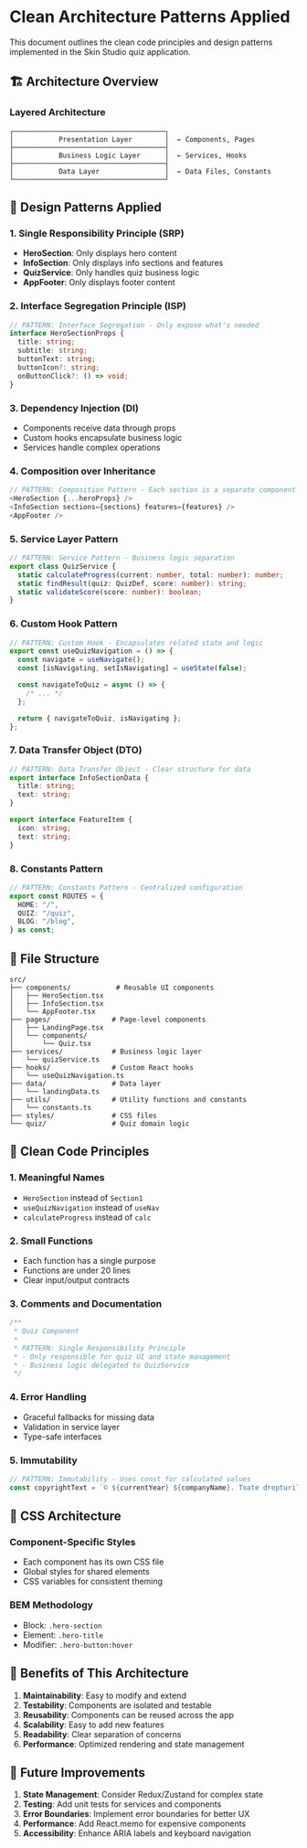 # Clean Architecture Patterns Applied

This document outlines the clean code principles and design patterns implemented in the Skin Studio quiz application.

## 🏗️ Architecture Overview

### **Layered Architecture**

```
┌─────────────────────────────────────┐
│           Presentation Layer        │  ← Components, Pages
├─────────────────────────────────────┤
│           Business Logic Layer      │  ← Services, Hooks
├─────────────────────────────────────┤
│           Data Layer                │  ← Data Files, Constants
└─────────────────────────────────────┘
```

## 🎯 Design Patterns Applied

### **1. Single Responsibility Principle (SRP)**

- **HeroSection**: Only displays hero content
- **InfoSection**: Only displays info sections and features
- **QuizService**: Only handles quiz business logic
- **AppFooter**: Only displays footer content

### **2. Interface Segregation Principle (ISP)**

```typescript
// PATTERN: Interface Segregation - Only expose what's needed
interface HeroSectionProps {
  title: string;
  subtitle: string;
  buttonText: string;
  buttonIcon?: string;
  onButtonClick?: () => void;
}
```

### **3. Dependency Injection (DI)**

- Components receive data through props
- Custom hooks encapsulate business logic
- Services handle complex operations

### **4. Composition over Inheritance**

```typescript
// PATTERN: Composition Pattern - Each section is a separate component
<HeroSection {...heroProps} />
<InfoSection sections={sections} features={features} />
<AppFooter />
```

### **5. Service Layer Pattern**

```typescript
// PATTERN: Service Pattern - Business logic separation
export class QuizService {
  static calculateProgress(current: number, total: number): number;
  static findResult(quiz: QuizDef, score: number): string;
  static validateScore(score: number): boolean;
}
```

### **6. Custom Hook Pattern**

```typescript
// PATTERN: Custom Hook - Encapsulates related state and logic
export const useQuizNavigation = () => {
  const navigate = useNavigate();
  const [isNavigating, setIsNavigating] = useState(false);

  const navigateToQuiz = async () => {
    /* ... */
  };

  return { navigateToQuiz, isNavigating };
};
```

### **7. Data Transfer Object (DTO)**

```typescript
// PATTERN: Data Transfer Object - Clear structure for data
export interface InfoSectionData {
  title: string;
  text: string;
}

export interface FeatureItem {
  icon: string;
  text: string;
}
```

### **8. Constants Pattern**

```typescript
// PATTERN: Constants Pattern - Centralized configuration
export const ROUTES = {
  HOME: "/",
  QUIZ: "/quiz",
  BLOG: "/blog",
} as const;
```

## 📁 File Structure

```
src/
├── components/           # Reusable UI components
│   ├── HeroSection.tsx
│   ├── InfoSection.tsx
│   └── AppFooter.tsx
├── pages/               # Page-level components
│   ├── LandingPage.tsx
│   └── components/
│       └── Quiz.tsx
├── services/            # Business logic layer
│   └── quizService.ts
├── hooks/               # Custom React hooks
│   └── useQuizNavigation.ts
├── data/                # Data layer
│   └── landingData.ts
├── utils/               # Utility functions and constants
│   └── constants.ts
├── styles/              # CSS files
└── quiz/                # Quiz domain logic
```

## 🔧 Clean Code Principles

### **1. Meaningful Names**

- `HeroSection` instead of `Section1`
- `useQuizNavigation` instead of `useNav`
- `calculateProgress` instead of `calc`

### **2. Small Functions**

- Each function has a single purpose
- Functions are under 20 lines
- Clear input/output contracts

### **3. Comments and Documentation**

```typescript
/**
 * Quiz Component
 *
 * PATTERN: Single Responsibility Principle
 * - Only responsible for quiz UI and state management
 * - Business logic delegated to QuizService
 */
```

### **4. Error Handling**

- Graceful fallbacks for missing data
- Validation in service layer
- Type-safe interfaces

### **5. Immutability**

```typescript
// PATTERN: Immutability - Uses const for calculated values
const copyrightText = `© ${currentYear} ${companyName}. Toate drepturile rezervate.`;
```

## 🎨 CSS Architecture

### **Component-Specific Styles**

- Each component has its own CSS file
- Global styles for shared elements
- CSS variables for consistent theming

### **BEM Methodology**

- Block: `.hero-section`
- Element: `.hero-title`
- Modifier: `.hero-button:hover`

## 🚀 Benefits of This Architecture

1. **Maintainability**: Easy to modify and extend
2. **Testability**: Components are isolated and testable
3. **Reusability**: Components can be reused across the app
4. **Scalability**: Easy to add new features
5. **Readability**: Clear separation of concerns
6. **Performance**: Optimized rendering and state management

## 🔄 Future Improvements

1. **State Management**: Consider Redux/Zustand for complex state
2. **Testing**: Add unit tests for services and components
3. **Error Boundaries**: Implement error boundaries for better UX
4. **Performance**: Add React.memo for expensive components
5. **Accessibility**: Enhance ARIA labels and keyboard navigation
